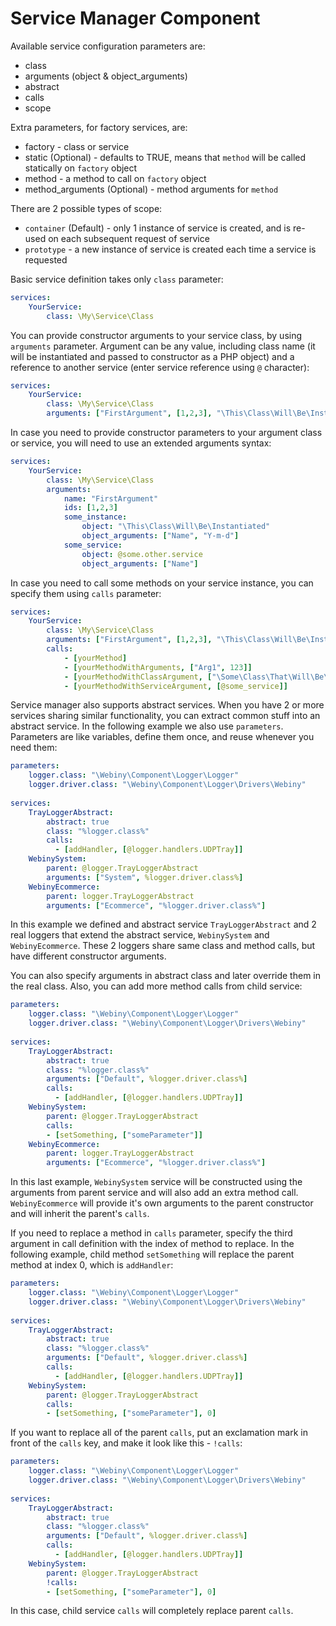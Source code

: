 Service Manager Component
==========================

Available service configuration parameters are:

* class
* arguments (object & object_arguments)
* abstract
* calls
* scope

Extra parameters, for factory services, are:

* factory - class or service
* static (Optional) - defaults to TRUE, means that `method` will be called statically on `factory` object
* method - a method to call on `factory` object
* method_arguments (Optional) - method arguments for `method`

There are 2 possible types of scope:

* `container` (Default) - only 1 instance of service is created, and is re-used on each subsequent request of service
* `prototype` - a new instance of service is created each time a service is requested

Basic service definition takes only `class` parameter:
```yaml
services:
    YourService:
        class: \My\Service\Class
```

You can provide constructor arguments to your service class, by using `arguments` parameter. Argument can be any value, including class name (it will be instantiated and passed to constructor as a PHP object) and a reference to another service (enter service reference using `@` character):

```yaml
services:
    YourService:
        class: \My\Service\Class
        arguments: ["FirstArgument", [1,2,3], "\This\Class\Will\Be\Instantiated", @some.other.service]
```

In case you need to provide constructor parameters to your argument class or service, you will need to use an extended arguments syntax:

```yaml
services:
    YourService:
        class: \My\Service\Class
        arguments: 
            name: "FirstArgument"
            ids: [1,2,3] 
            some_instance:
                object: "\This\Class\Will\Be\Instantiated"
                object_arguments: ["Name", "Y-m-d"]
            some_service:
                object: @some.other.service
                object_arguments: ["Name"]

```

In case you need to call some methods on your service instance, you can specify them using `calls` parameter:

```yaml
services:
    YourService:
        class: \My\Service\Class
        arguments: ["FirstArgument", [1,2,3], "\This\Class\Will\Be\Instantiated", @some.other.service]
        calls:
            - [yourMethod]
            - [yourMethodWithArguments, ["Arg1", 123]]
            - [yourMethodWithClassArgument, ["\Some\Class\That\Will\Be\Instantiated"]]
            - [yourMethodWithServiceArgument, [@some_service]]
```

Service manager also supports abstract services. When you have 2 or more services sharing similar functionality, you can extract common stuff into an abstract service. In the following example we also use `parameters`. Parameters are like variables, define them once, and reuse whenever you need them:


```yaml
parameters:
    logger.class: "\Webiny\Component\Logger\Logger"
    logger.driver.class: "\Webiny\Component\Logger\Drivers\Webiny"
    
services:    
    TrayLoggerAbstract:
        abstract: true
        class: "%logger.class%"
        calls:
          - [addHandler, [@logger.handlers.UDPTray]]
    WebinySystem:
        parent: @logger.TrayLoggerAbstract
        arguments: ["System", %logger.driver.class%]
    WebinyEcommerce:
        parent: logger.TrayLoggerAbstract
        arguments: ["Ecommerce", "%logger.driver.class%"]
```

In this example we defined and abstract service `TrayLoggerAbstract` and 2 real loggers that extend the abstract service, `WebinySystem` and `WebinyEcommerce`. These 2 loggers share same class and method calls, but have different constructor arguments.

You can also specify arguments in abstract class and later override them in the real class. Also, you can add more method calls from child service:

```yaml
parameters:
    logger.class: "\Webiny\Component\Logger\Logger"
    logger.driver.class: "\Webiny\Component\Logger\Drivers\Webiny"
    
services:    
    TrayLoggerAbstract:
        abstract: true
        class: "%logger.class%"
        arguments: ["Default", %logger.driver.class%]
        calls:
          - [addHandler, [@logger.handlers.UDPTray]]
    WebinySystem:
        parent: @logger.TrayLoggerAbstract
        calls:
        - [setSomething, ["someParameter"]]
    WebinyEcommerce:
        parent: logger.TrayLoggerAbstract
        arguments: ["Ecommerce", "%logger.driver.class%"]
```

In this last example, `WebinySystem` service will be constructed using the arguments from parent service and will also add an extra method call. `WebinyEcommerce` will provide it's own arguments to the parent constructor and will inherit the parent's `calls`.

If you need to replace a method in `calls` parameter, specify the third argument in call definition with the index of method to replace. In the following example, child method `setSomething` will replace the parent method at index 0, which is `addHandler`:

```yaml
parameters:
    logger.class: "\Webiny\Component\Logger\Logger"
    logger.driver.class: "\Webiny\Component\Logger\Drivers\Webiny"
    
services:   
    TrayLoggerAbstract:
        abstract: true
        class: "%logger.class%"
        arguments: ["Default", %logger.driver.class%]
        calls:
          - [addHandler, [@logger.handlers.UDPTray]]
    WebinySystem:
        parent: @logger.TrayLoggerAbstract
        calls:
        - [setSomething, ["someParameter"], 0]
```

If you want to replace all of the parent `calls`, put an exclamation mark in front of the `calls` key, and make it look like this - `!calls`:

```yaml
parameters:
    logger.class: "\Webiny\Component\Logger\Logger"
    logger.driver.class: "\Webiny\Component\Logger\Drivers\Webiny"
    
services:   
    TrayLoggerAbstract:
        abstract: true
        class: "%logger.class%"
        arguments: ["Default", %logger.driver.class%]
        calls:
          - [addHandler, [@logger.handlers.UDPTray]]
    WebinySystem:
        parent: @logger.TrayLoggerAbstract
        !calls:
        - [setSomething, ["someParameter"], 0]
```

In this case, child service `calls` will completely replace parent `calls`.